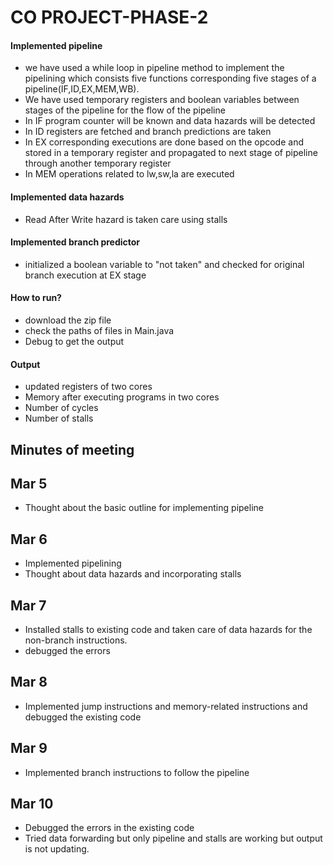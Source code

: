 # CO PROJECT-PHASE-2

#### Implemented pipeline 
* we have used a while loop in pipeline method to implement the pipelining which consists five functions corresponding five stages of a pipeline(IF,ID,EX,MEM,WB).
* We have used temporary registers and boolean variables between stages of the pipeline for the flow of the pipeline
* In IF program counter will be known and data hazards will be detected
* In ID registers are fetched and branch predictions are taken
* In EX corresponding executions are done based on the opcode and stored in a temporary register and propagated to next stage of pipeline through another temporary register
* In MEM operations related to lw,sw,la are executed
#### Implemented data hazards
* Read After Write hazard is taken care using stalls

#### Implemented branch predictor
* initialized a boolean variable to "not taken" and checked for original branch execution at EX stage

#### How to run?
* download the zip file 
* check the paths of files in Main.java
* Debug to get the output

#### Output
* updated registers of two cores
* Memory after executing programs in two cores
* Number of cycles
* Number of stalls

## Minutes of meeting
## Mar 5
* Thought about the basic outline for implementing pipeline
## Mar 6
* Implemented pipelining 
* Thought about data hazards and incorporating stalls 
## Mar 7
* Installed stalls to existing code and taken care of data hazards for the non-branch instructions.
* debugged the errors
## Mar 8
* Implemented jump instructions and memory-related instructions and debugged the existing code
## Mar 9
* Implemented branch instructions to follow the pipeline
## Mar 10
* Debugged the errors in the existing code
* Tried data forwarding but only pipeline and stalls are working but output is not updating.

